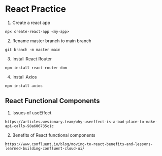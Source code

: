 # React Practice

1. Create a react app
```
npx create-react-app <my-app>
```
2. Rename master branch to main branch
```
git branch -m master main
```
3. Install React Router
```
npm install react-router-dom
```
4. Install Axios
```
npm install axios
```

## React Functional Components

1. Issues of useEffect
```
https://articles.wesionary.team/why-useeffect-is-a-bad-place-to-make-api-calls-98a606735c1c
```
2. Benefits of React functional components
```
https://www.confluent.io/blog/moving-to-react-benefits-and-lessons-learned-building-confluent-cloud-ui/
```